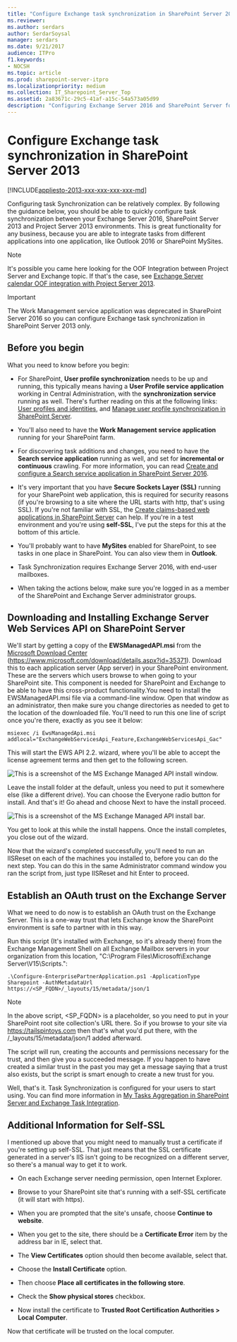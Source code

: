 ```yaml
---
title: "Configure Exchange task synchronization in SharePoint Server 2013"
ms.reviewer: 
ms.author: serdars
author: SerdarSoysal
manager: serdars
ms.date: 9/21/2017
audience: ITPro
f1.keywords:
- NOCSH
ms.topic: article
ms.prod: sharepoint-server-itpro
ms.localizationpriority: medium
ms.collection: IT_Sharepoint_Server_Top
ms.assetid: 2a83671c-29c5-41af-a15c-54a573a05d99
description: "Configuring Exchange Server 2016 and SharePoint Server for task synchronization by using the SharePoint Server Task Synchronization feature."
---
```


# Configure Exchange task synchronization in SharePoint Server 2013

[!INCLUDE[appliesto-2013-xxx-xxx-xxx-xxx-md](../includes/appliesto-2013-xxx-xxx-xxx-xxx-md.md)]
  
Configuring task Synchronization can be relatively complex. By following the guidance below, you should be able to quickly configure task synchronization between your Exchange Server 2016, SharePoint Server 2013 and Project Server 2013 environments. This is great functionality for any business, because you are able to integrate tasks from different applications into one application, like Outlook 2016 or SharePoint MySites.
  
> [!NOTE]
> It's possible you came here looking for the OOF Integration between Project Server and Exchange topic. If that's the case, see [Exchange Server calendar OOF integration with Project Server 2013](/project/exchange-server-calendar-oof-integration-with-project-server-2013). 
  
> [!IMPORTANT]
> The Work Management service application was deprecated in SharePoint Server 2016 so you can configure Exchange task synchronization in SharePoint Server 2013 only. 
  
## Before you begin
<a name="begin"> </a>

What you need to know before you begin:
  
- For SharePoint, **User profile synchronization** needs to be up and running, this typically means having a **User Profile service application** working in Central Administration, with the **synchronization service** running as well. There's further reading on this at the following links: [User profiles and identities](user-profiles-and-identities.md), and [Manage user profile synchronization in SharePoint Server](manage-profile-synchronization.md).
    
- You'll also need to have the **Work Management service application** running for your SharePoint farm. 
    
- For discovering task additions and changes, you need to have the **Search service application** running as well, and set for **incremental or continuous** crawling. For more information, you can read [Create and configure a Search service application in SharePoint Server 2016](../search/create-and-configure-a-search-service-application.md).
    
- It's very important that you have **Secure Sockets Layer (SSL)** running for your SharePoint web application, this is required for security reasons (if you're browsing to a site where the URL starts with http, that's using SSL). If you're not familiar with SSL, the [Create claims-based web applications in SharePoint Server](/previous-versions/office/sharepoint-server-2010/ee806885(v=office.14)) can help. If you're in a test environment and you're using **self-SSL**, I've put the steps for this at the bottom of this article. 
    
- You'll probably want to have **MySites** enabled for SharePoint, to see tasks in one place in SharePoint. You can also view them in **Outlook**.
    
- Task Synchronization requires Exchange Server 2016, with end-user mailboxes.
    
- When taking the actions below, make sure you're logged in as a member of the SharePoint and Exchange Server administrator groups.
    
## Downloading and Installing Exchange Server Web Services API on SharePoint Server
<a name="begin"> </a>

We'll start by getting a copy of the **EWSManagedAPI.msi** from the [Microsoft Download Center](https://www.microsoft.com/download/details.aspx?id=42951) (https://www.microsoft.com/download/details.aspx?id=35371). Download this to each application server (App server) in your SharePoint environment. These are the servers which users browse to when going to your SharePoint site. This component is needed for SharePoint and Exchange to be able to have this cross-product functionality.You need to install the EWSManagedAPI.msi file via a command-line window. Open that window as an administrator, then make sure you change directories as needed to get to the location of the downloaded file. You'll need to run this one line of script once you're there, exactly as you see it below:
  
```
msiexec /i EwsManagedApi.msi addlocal="ExchangeWebServicesApi_Feature,ExchangeWebServicesApi_Gac"
```

This will start the EWS API 2.2. wizard, where you'll be able to accept the license agreement terms and then get to the following screen.
  
![This is a screenshot of the MS Exchange Managed API install window.](../media/EWS_ManagedAPI_Install1.png)
  
Leave the install folder at the default, unless you need to put it somewhere else (like a different drive). You can choose the Everyone radio button for install. And that's it! Go ahead and choose Next to have the install proceed.
  
![This is a screenshot of the MS Exchange Managed API install bar.](../media/EWS_ManagedAPI_Install2.png)
  
You get to look at this while the install happens. Once the install completes, you close out of the wizard.
  
Now that the wizard's completed successfully, you'll need to run an IISReset on each of the machines you installed to, before you can do the next step. You can do this in the same Administrator command window you ran the script from, just type IISReset and hit Enter to proceed.
  
## Establish an OAuth trust on the Exchange Server
<a name="begin"> </a>

What we need to do now is to establish an OAuth trust on the Exchange Server. This is a one-way trust that lets Exchange know the SharePoint environment is safe to partner with in this way.
  
Run this script (It's installed with Exchange, so it's already there) from the Exchange Management Shell on all Exchange Mailbox servers in your organization from this location, "C:\Program Files\Microsoft\Exchange Server\V15\Scripts.":
  
```
.\Configure-EnterprisePartnerApplication.ps1 -ApplicationType Sharepoint -AuthMetadataUrl https://<SP_FQDN>/_layouts/15/metadata/json/1
```

> [!NOTE]
> In the above script, \<SP_FQDN\> is a placeholder, so you need to put in your SharePoint root site collection's URL there. So if you browse to your site via https://tailspintoys.com then that's what you'd put there, with the /_layouts/15/metadata/json/1 added afterward. 
  
The script will run, creating the accounts and permissions necessary for the trust, and then give you a succeeded message. If you happen to have created a similar trust in the past you may get a message saying that a trust also exists, but the script is smart enough to create a new trust for you.
  
Well, that's it. Task Synchronization is configured for your users to start using. You can find more information in [My Tasks Aggregation in SharePoint Server and Exchange Task Integration](https://go.microsoft.com/fwlink/p/?LinkId=299837).
  
## Additional Information for Self-SSL
<a name="begin"> </a>

I mentioned up above that you might need to manually trust a certificate if you're setting up self-SSL. That just means that the SSL certificate generated in a server's IIS isn't going to be recognized on a different server, so there's a manual way to get it to work.
  
- On each Exchange server needing permission, open Internet Explorer.
    
- Browse to your SharePoint site that's running with a self-SSL certificate (it will start with https).
    
- When you are prompted that the site's unsafe, choose **Continue to website**. 
    
- When you get to the site, there should be a **Certificate Error** item by the address bar in IE, select that. 
    
- The **View Certificates** option should then become available, select that. 
    
- Choose the **Install Certificate** option. 
    
- Then choose **Place all certificates in the following store**. 
    
- Check the **Show physical stores** checkbox. 
    
- Now install the certificate to **Trusted Root Certification Authorities \> Local Computer**. 
    
Now that certificate will be trusted on the local computer.
  


